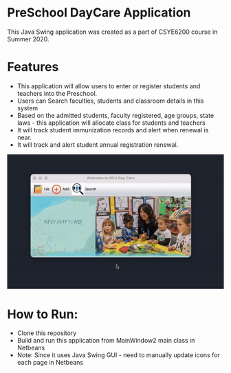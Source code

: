 # PreSchool DayCare Application
This Java Swing application was created as a part of CSYE6200 course in Summer 2020.

# Features
- This application will allow users to enter or register students and teachers into the Preschool.
- Users can Search faculties, students and classroom details in this system
- Based on the admitted students, faculty registered, age groups, state laws - this application will allocate class for students and teachers
- It will track student immunization records and alert when renewal is near.
- It will track and alert student annual registration renewal.

![DayCare Admin Demo](demo/DayCareDemo.gif)


# How to Run:
- Clone this repository
- Build and run this application from MainWindow2 main class in Netbeans
- Note: Since it uses Java Swing GUI - need to manually update icons for each page in Netbeans

